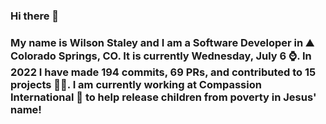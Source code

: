 ### Hi there 👋

### My name is Wilson Staley and I am a Software Developer in ⛰ Colorado Springs, CO.  It is currently Wednesday, July 6 ⌚. In 2022 I have made 194 commits, 69 PRs, and contributed to 15 projects 👨‍💻. I am currently working at Compassion International 🏢 to help release children from poverty in Jesus' name!